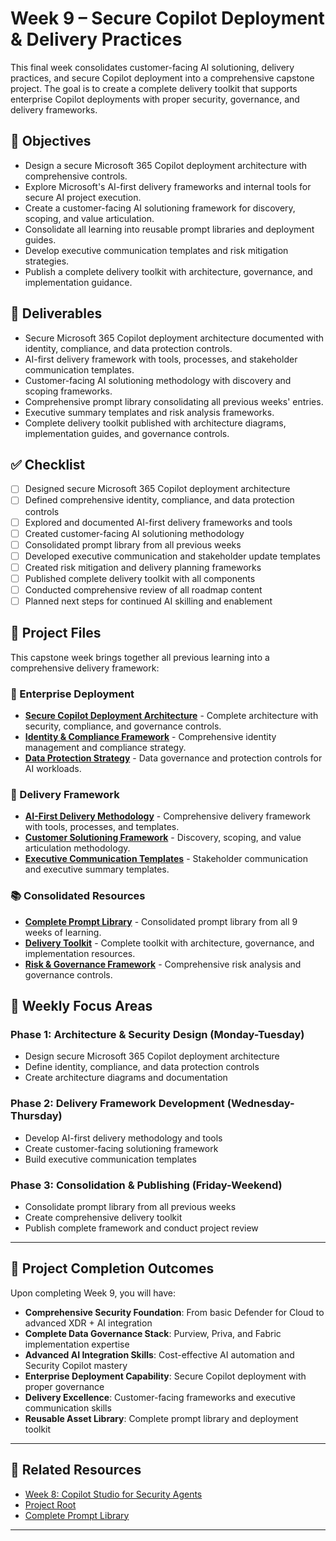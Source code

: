 # Week 9 – Secure Copilot Deployment & Delivery Practices

This final week consolidates customer-facing AI solutioning, delivery practices, and secure Copilot deployment into a comprehensive capstone project. The goal is to create a complete delivery toolkit that supports enterprise Copilot deployments with proper security, governance, and delivery frameworks.

## 🎯 Objectives

- Design a secure Microsoft 365 Copilot deployment architecture with comprehensive controls.
- Explore Microsoft's AI-first delivery frameworks and internal tools for secure AI project execution.
- Create a customer-facing AI solutioning framework for discovery, scoping, and value articulation.
- Consolidate all learning into reusable prompt libraries and deployment guides.
- Develop executive communication templates and risk mitigation strategies.
- Publish a complete delivery toolkit with architecture, governance, and implementation guidance.

## 📁 Deliverables

- Secure Microsoft 365 Copilot deployment architecture documented with identity, compliance, and data protection controls.
- AI-first delivery framework with tools, processes, and stakeholder communication templates.
- Customer-facing AI solutioning methodology with discovery and scoping frameworks.
- Comprehensive prompt library consolidating all previous weeks' entries.
- Executive summary templates and risk analysis frameworks.
- Complete delivery toolkit published with architecture diagrams, implementation guides, and governance controls.

## ✅ Checklist

- [ ] Designed secure Microsoft 365 Copilot deployment architecture
- [ ] Defined comprehensive identity, compliance, and data protection controls
- [ ] Explored and documented AI-first delivery frameworks and tools
- [ ] Created customer-facing AI solutioning methodology
- [ ] Consolidated prompt library from all previous weeks
- [ ] Developed executive communication and stakeholder update templates
- [ ] Created risk mitigation and delivery planning frameworks
- [ ] Published complete delivery toolkit with all components
- [ ] Conducted comprehensive review of all roadmap content
- [ ] Planned next steps for continued AI skilling and enablement

## 📂 Project Files

This capstone week brings together all previous learning into a comprehensive delivery framework:

### 🏢 Enterprise Deployment

- **[Secure Copilot Deployment Architecture](./secure-copilot-architecture.md)** - Complete architecture with security, compliance, and governance controls.
- **[Identity & Compliance Framework](./identity-compliance-framework.md)** - Comprehensive identity management and compliance strategy.
- **[Data Protection Strategy](./data-protection-strategy.md)** - Data governance and protection controls for AI workloads.

### 🚀 Delivery Framework

- **[AI-First Delivery Methodology](./ai-delivery-methodology.md)** - Comprehensive delivery framework with tools, processes, and templates.
- **[Customer Solutioning Framework](./customer-solutioning-framework.md)** - Discovery, scoping, and value articulation methodology.
- **[Executive Communication Templates](./executive-templates.md)** - Stakeholder communication and executive summary templates.

### 📚 Consolidated Resources

- **[Complete Prompt Library](./complete-prompt-library.md)** - Consolidated prompt library from all 9 weeks of learning.
- **[Delivery Toolkit](./delivery-toolkit/)** - Complete toolkit with architecture, governance, and implementation resources.
- **[Risk & Governance Framework](./risk-governance-framework.md)** - Comprehensive risk analysis and governance controls.

## 🎯 Weekly Focus Areas

### **Phase 1: Architecture & Security Design (Monday-Tuesday)**

- Design secure Microsoft 365 Copilot deployment architecture
- Define identity, compliance, and data protection controls
- Create architecture diagrams and documentation

### **Phase 2: Delivery Framework Development (Wednesday-Thursday)**

- Develop AI-first delivery methodology and tools
- Create customer-facing solutioning framework
- Build executive communication templates

### **Phase 3: Consolidation & Publishing (Friday-Weekend)**

- Consolidate prompt library from all previous weeks
- Create comprehensive delivery toolkit
- Publish complete framework and conduct project review

---

## 🎯 Project Completion Outcomes

Upon completing Week 9, you will have:

- **Comprehensive Security Foundation**: From basic Defender for Cloud to advanced XDR + AI integration
- **Complete Data Governance Stack**: Purview, Priva, and Fabric implementation expertise
- **Advanced AI Integration Skills**: Cost-effective AI automation and Security Copilot mastery
- **Enterprise Deployment Capability**: Secure Copilot deployment with proper governance
- **Delivery Excellence**: Customer-facing frameworks and executive communication skills
- **Reusable Asset Library**: Complete prompt library and deployment toolkit

---

## 🔗 Related Resources

- [Week 8: Copilot Studio for Security Agents](../08%20-%20Copilot%20Studio%20for%20Security%20Agents/README.md)
- [Project Root](/Microsoft/Azure%20Ai%20Security%20Skills%20Challenge/README.md)
- [Complete Prompt Library](../Prompt-Library/README.md)

---
